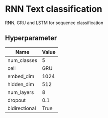 # RNN Text classification
RNN, GRU and LSTM for sequence classification

## Hyperparameter
| Name | Value |
| ---- | ----- |
| num_classes | 5 |
| cell | GRU |
| embed_dim | 1024 |
| hidden_dim | 512 |
| num_layers | 8 |
| dropout | 0.1 |
| bidirectional | True |